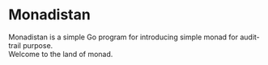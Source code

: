 # Monadistan

Monadistan is a simple Go program for introducing simple monad for audit-trail purpose.  
Welcome to the land of monad.  
